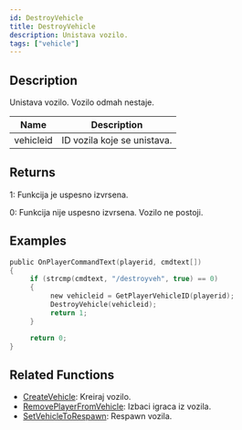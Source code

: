```yaml
---
id: DestroyVehicle
title: DestroyVehicle
description: Unistava vozilo.
tags: ["vehicle"]
---
```


## Description

Unistava vozilo. Vozilo odmah nestaje.

| Name      | Description                       |
| --------- | --------------------------------- |
| vehicleid | ID vozila koje se unistava.       |

## Returns

1: Funkcija je uspesno izvrsena.

0: Funkcija nije uspesno izvrsena. Vozilo ne postoji.

## Examples

```c
public OnPlayerCommandText(playerid, cmdtext[])
{
     if (strcmp(cmdtext, "/destroyveh", true) == 0)
     {
          new vehicleid = GetPlayerVehicleID(playerid);
          DestroyVehicle(vehicleid);
          return 1;
     }

     return 0;
}
```

## Related Functions

- [CreateVehicle](CreateVehicle.md): Kreiraj vozilo.
- [RemovePlayerFromVehicle](RemovePlayerFromVehicle.md): Izbaci igraca iz vozila.
- [SetVehicleToRespawn](SetVehicleToRespawn.md): Respawn vozila.
